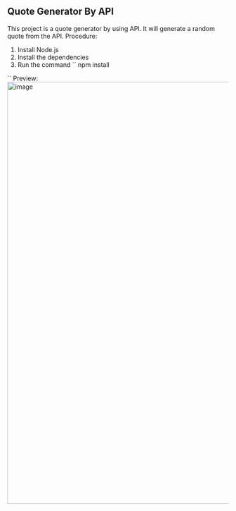 ## Quote Generator By API
This project is a quote generator by using API.
It will generate a random quote from the API.
Procedure:

1. Install Node.js
2. Install the dependencies
3. Run the command
``
npm install

``
Preview:
<img width="959" alt="image" src="https://github.com/titanite07/Quotes-Generator-Using-ReactJs/assets/124230249/4bdb91cf-135e-49dc-880f-e23a244534ce">
